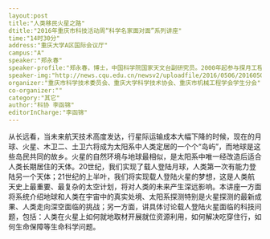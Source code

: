 ```yaml
---
layout:post
title:"人类移民火星之路"
dtitle:"2016年重庆市科技活动周“科学名家面对面”系列讲座"
time:"14时30分"
address:"重庆大学A区国际会议厅"
campus:"A"
speaker:"郑永春"
speaker-profile:"郑永春，博士，中国科学院国家天文台副研究员。2000年起参与探月工程、深空探测等国家重大科技任务。主要研究领域为太阳系探测、月球与行星科学。首届香江学者，中国科学院青年创新促进会首批会员。中国天文学会青年天文论坛创始人、《科学青年》微信公众号创始人、《知识分子》微信公众号独家签约作家，科学网知名博主、中国科普博览、新华社中国特稿专栏作家。"
speaker-img:"http://news.cqu.edu.cn/newsv2/uploadfile/2016/0506/20160506034700198.jpg"
organizer:"重庆市科学技术委员会、重庆大学科学技术协会、重庆市机械工程学会学生分会"
co-organizer:""
category:"其它"
author:"科协 李函锦"
editorInCharge:"李函锦"
---
```

从长远看，当未来航天技术高度发达，行星际运输成本大幅下降的时候，现在的月球、火星、木卫二、土卫六将成为太阳系中人类定居的一个个“岛屿”，而地球是这些岛民共同的故乡。火星的自然环境与地球最相似，是太阳系中唯一经改造后适合人类长期居住的天体。20世纪，我们实现了载人登陆月球，人类第一次有能力登陆另一个天体；21世纪的上半叶，我们将实现载人登陆火星的梦想，这是人类航天史上最重要、最复杂的太空计划，将对人类的未来产生深远影响。本讲座一方面将系统介绍地球和人类在宇宙中的真实处境、太阳系探测特别是火星探测的最新成果、人类走向深空面临的挑战；另一方面，讲具体讨论载人登陆火星面临的科技问题，包括：人类在火星上如何就地取材开展就位资源利用，如何解决吃穿住行，如何生命保障等生命科学问题。
